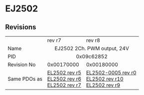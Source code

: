 # EJ2502

## Revisions
<table>
<tr>
<td></td>
<td>rev r7</td>
<td>rev r8</td>
</tr>
<tr>
<td>Name</td>
<td colspan=2 align="center">EJ2502 2Ch. PWM output, 24V</td>
</tr>
<tr>
<td>PID</td>
<td colspan=2 align="center">0x09c62852</td>
</tr>
<tr>
<td>Revision No</td>
<td>0x00170000</td>
<td>0x00180000</td>
</tr>
<tr>
<td>Same PDOs as</td>
<td><a href="EL2502.md">EL2502 rev r5</a><br/><a href="EL2502.md">EL2502 rev r6</a><br/><a href="EL2502.md">EL2502 rev r7</a></td>
<td><a href="EL2502-0005.md">EL2502-0005 rev r0</a><br/><a href="EL2502.md">EL2502 rev r10</a><br/><a href="EL2502.md">EL2502 rev r9</a></td>
</tr>
</table>
